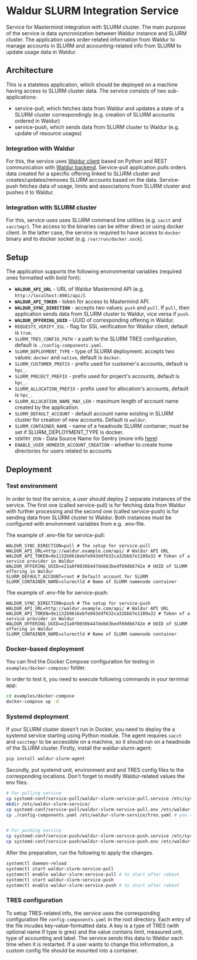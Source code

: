 # Waldur SLURM Integration Service

Service for Mastermind integration with SLURM cluster. The main purpose of the service is data syncronization between Waldur instance and SLURM cluster. The application uses order-related information from Waldur to manage accounts in SLURM and accounting-related info from SLURM to update usage data in Waldur.

## Architecture

This is a stateless application, which should be deployed on a machine having access to SLURM cluster data. The service consists of two sub-applications:

- service-pull, which fetches data from Waldur and updates a state of a SLURM cluster correspondingly (e.g. creation of SLURM accounts ordered in Waldur)
- service-push, which sends data from SLURM cluster to Waldur (e.g. update of resource usages)

### Integration with Waldur

For this, the service uses [Waldur client](https://github.com/waldur/python-waldur-client) based on Python and REST communication with [Waldur backend](https://github.com/waldur/waldur-mastermind). Service-pull application pulls orders data created for a specific offering linked to SLURM cluster and creates/updates/removes SLURM accounts based on the data. Service-push fetches data of usage, limits and associations from SLURM cluster and pushes it to Waldur.

### Integration with SLURM cluster

For this, service uses uses SLURM command line utilities (e.g. `sacct` and `sacctmgr`). The access to the binaries can be either direct or using docker client. In the latter case, the service is required to have access to `docker` binary and to docker socket (e.g. `/var/run/docker.sock`).

## Setup

The application supports the following environmental variables (required ones formatted with bold font):

- **`WALDUR_API_URL`** - URL of Waldur Mastermind API (e.g. `http://localhost:8081/api/`).
- **`WALDUR_API_TOKEN`** - token for access to Mastermind API.
- **`WALDUR_SYNC_DIRECTION`** - accepts two values: `push` and `pull`. If `pull`, then application sends data from SLURM cluster to Waldur, vice versa if `push`.
- **`WALDUR_OFFERING_UUID`** - UUID of corresponding offering in Waldur.
- `REQUESTS_VERIFY_SSL` - flag for SSL verification for Waldur client, default is `true`.
- `SLURM_TRES_CONFIG_PATH` - a path to the SLURM TRES configuration, default is `./config-components.yaml`.
- `SLURM_DEPLOYMENT_TYPE` - type of SLURM deployment. accepts two values: `docker` and `native`, default is `docker`.
- `SLURM_CUSTOMER_PREFIX` - prefix used for customer's accounts, default is `hpc_`.
- `SLURM_PROJECT_PREFIX` - prefix used for project's accounts, default is `hpc_`.
- `SLURM_ALLOCATION_PREFIX` - prefix used for allocation's accounts, default is `hpc_`.
- `SLURM_ALLOCATION_NAME_MAX_LEN` - maximum length of account name created by the application.
- `SLURM_DEFAULT_ACCOUNT` - default account name existing in SLURM cluster for creation of new accounts. Default is `waldur`.
- `SLURM_CONTAINER_NAME` - name of a headnode SLURM container; must be set if SLURM_DEPLOYMENT_TYPE is docker.
- `SENTRY_DSN` - Data Source Name for Sentry (more info [here](https://docs.sentry.io/product/sentry-basics/dsn-explainer/))
- `ENABLE_USER_HOMEDIR_ACCOUNT_CREATION` - whether to create home directories for users related to accounts

## Deployment

### Test environment

In order to test the service, a user should deploy 2 separate instances of the service.
The first one (called service-pull) is for fetching data from Waldur with further processing and the second one (called service-push) is for sending data from SLURM cluster to Waldur.
Both instances must be configured with environment variables from e.g. .env-file.

The example of .env-file for service-pull:

```env
WALDUR_SYNC_DIRECTION=pull # The setup for service-pull
WALDUR_API_URL=http://waldur.example.com/api/ # Waldur API URL
WALDUR_API_TOKEN=9e1132b9616ebfe943ddf632ca32bbb7e1109a32 # Token of a service provider in Waldur
WALDUR_OFFERING_UUID=e21a0f0030b447deb63bedf69db6742e # UUID of SLURM offering in Waldur
SLURM_DEFAULT_ACCOUNT=root # Default account for SLURM
SLURM_CONTAINER_NAME=slurmctld # Name of SLURM namenode container
```

The example of .env-file for service-push:

```env
WALDUR_SYNC_DIRECTION=push # The setup for service-push
WALDUR_API_URL=http://waldur.example.com/api/ # Waldur API URL
WALDUR_API_TOKEN=9e1132b9616ebfe943ddf632ca32bbb7e1109a32 # Token of a service provider in Waldur
WALDUR_OFFERING_UUID=e21a0f0030b447deb63bedf69db6742e # UUID of SLURM offering in Waldur
SLURM_CONTAINER_NAME=slurmctld # Name of SLURM namenode container
```

### Docker-based deployment

You can find the Docker Compose configuration for testing in `examples/docker-compose/` folder.

In order to test it, you need to execute following commands in your terminal app:

```bash
cd examples/docker-compose
docker-compose up -d
```

### Systemd deployment

If your SLURM cluster doesn't run in Docker, you need to deploy the a systemd service starting using Python module.
The agent requires `sacct` and `sacctmgr` to be accessible on a machine, so it should run on a headnode of the SLURM cluster.
Firstly, install the waldur-slurm-agent:

```bash
pip install waldur-slurm-agent
```

Secondly, put systemd unit, environment and and TRES config files to the corresponding locations.
Don't forget to modify Waldur-related values the env files.

```bash
# For pulling service
cp systemd-conf/service-pull/waldur-slurm-service-pull.service /etc/systemd/system/
mkdir /etc/waldur-slurm-service/
cp systemd-conf/service-pull/waldur-slurm-service-pull.env /etc/waldur-slurm-service/pull.env
cp ./config-components.yaml /etc/waldur-slurm-service/tres.yaml # you can use a different path and set SLURM_TRES_CONFIG_PATH to it


# For pushing service
cp systemd-conf/service-push/waldur-slurm-service-push.service /etc/systemd/system/
cp systemd-conf/service-push/waldur-slurm-service-push.env /etc/waldur-slurm-service/push.env
```

After the preparation, run the following to apply the changes.

```bash
systemctl daemon-reload
systemctl start waldur-slurm-service-pull
systemctl enable waldur-slurm-service-pull # to start after reboot
systemctl start waldur-slurm-service-push
systemctl enable waldur-slurm-service-push # to start after reboot
```

### TRES configuration

To setup TRES-related info, the service uses the corresponding configuration file `config-components.yaml` in the root directory. Each entry of the file incudes key-value-formatted data.
A key is a type of TRES (with optional name if type is gres) and the value contains limit, measured unit, type of accounting and label.
The service sends this data to Waldur each time when it is restarted.
If a user wants to change this information, a custom config file should be mounted into a container.

